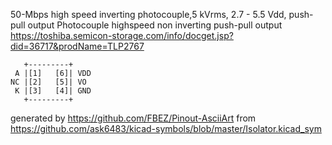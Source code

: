 50-Mbps high speed inverting photocouple,5 kVrms, 2.7 - 5.5 Vdd, push-pull output
Photocouple highspeed non inverting push-pull output
https://toshiba.semicon-storage.com/info/docget.jsp?did=36717&prodName=TLP2767


	   +---------+
	 A |[1]   [6]| VDD
	NC |[2]   [5]| VO
	 K |[3]   [4]| GND
	   +---------+


generated by https://github.com/FBEZ/Pinout-AsciiArt from https://github.com/ask6483/kicad-symbols/blob/master/Isolator.kicad_sym